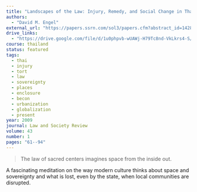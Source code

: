```yaml
---
title: "Landscapes of the Law: Injury, Remedy, and Social Change in Thailand"
authors:
  - "David M. Engel"
external_url: "https://papers.ssrn.com/sol3/papers.cfm?abstract_id=1428870"
drive_links:
  - "https://drive.google.com/file/d/1u0phpvb-wUAWj-H79Tc8nd-VkLkrs4-S/view?usp=drivesdk"
course: thailand
status: featured
tags:
  - thai
  - injury
  - tort
  - law
  - sovereignty
  - places
  - enclosure
  - becon
  - urbanization
  - globalization
  - present
year: 2009
journal: Law and Society Review
volume: 43
number: 1
pages: "61--94"
---
```


>  The law of sacred centers imagines space from the inside out.

A fascinating meditation on the way modern culture thinks about space and sovereignty and what is lost, even by the state, when local communities are disrupted.

